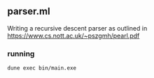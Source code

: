 ## parser.ml

Writing a recursive descent parser as outlined in
https://www.cs.nott.ac.uk/~pszgmh/pearl.pdf

### running

```
dune exec bin/main.exe
```

